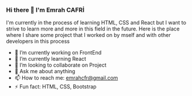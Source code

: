 ### Hi there 👋 I'm Emrah CAFRİ
I'm currently in the process of learning HTML, CSS and React 
but I want to strive to learn more and more 
in this field in the future.
Here is the place where I share some project that I worked on by mself and with other developers in this process


- 🔭 I’m currently working on FrontEnd
- 🌱 I’m currently learning React
- 👯 I’m looking to collaborate on Project
- 💬 Ask me about anything
- 📫 How to reach me: emrahcfr@gmail.com
- ⚡ Fun fact: HTML, CSS, Bootstrap
